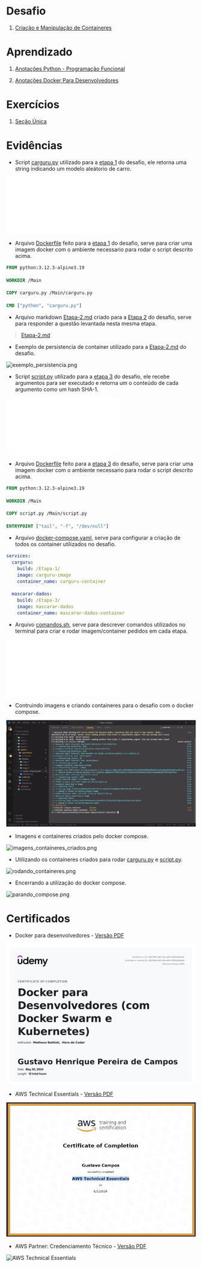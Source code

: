 # Desafio

1. [Criação e Manipulação de Containeres](Desafios/)

# Aprendizado

1. [Anotações Python - Programação Funcional](Aprendizado/Python%203%20-%20Programação%20Funcional.md)

2. [Anotações Docker Para Desenvolvedores](Aprendizado/Docker%20Para%20Desenvolvedores.md)

# Exercícios

1. [Seção Única](Exercícios/)

# Evidências

* Script [carguru.py](Desafios/Etapa-1/carguru.py) utilizado para a [etapa 1](Desafios/Etapa-1/) do desafio, ele retorna uma string indicando um modelo aleátorio de carro.

![carguru.py](Desafios/Etapa-1/carguru.py)

* Arquivo [Dockerfile](Desafios/Etapa-1/Dockerfile) feito para a [etapa 1](Desafios/Etapa-1/) do desafio, serve para criar uma imagem docker com o ambiente necessario para rodar o script descrito acima.

```Dockerfile
FROM python:3.12.3-alpine3.19

WORKDIR /Main

COPY carguru.py /Main/carguru.py

CMD ["python", "carguru.py"]
```

* Arquivo markdown [Etapa-2.md](Desafios/Etapa-2/Etapa-2.md) criado para a [Etapa 2](Desafios/Etapa-2/) do desafio, serve para responder a questão levantada nesta mesma etapa.

> [Etapa-2.md](Desafios/Etapa-2/Etapa-2.md)

* Exemplo de persistencia de container utilizado para a [Etapa-2.md](Desafios/Etapa-2/Etapa-2.md) do desafio.

![exemplo_persistencia.png](Evidências/exemplo_persistencia.png)

* Script [script.py](Desafios/Etapa-3/script.py) utilizado para a [etapa 3](Desafios/Etapa-3/) do desafio, ele recebe argumentos para ser executado e retorna um o conteúdo de cada argumento como um hash SHA-1.

![script.py](Desafios/Etapa-3/script.py)

* Arquivo [Dockerfile](Desafios/Etapa-3/Dockerfile) feito para a [etapa 3](Desafios/Etapa-3/) do desafio, serve para criar uma imagem docker com o ambiente necessario para rodar o script descrito acima.

```Dockerfile
FROM python:3.12.3-alpine3.19

WORKDIR /Main

COPY script.py /Main/script.py

ENTRYPOINT ["tail", "-f", "/dev/null"]
```

* Arquivo [docker-compose.yaml](./Desafios/docker-compose.yaml), serve para configurar a criação de todos os container utilizados no desafio.

```yaml
services:
  carguru:
    build: /Etapa-1/
    image: carguru-image
    container_name: carguru-container
  
  mascarar-dados:
    build: /Etapa-3/
    image: mascarar-dados
    container_name: mascarar-dados-container
```

* Arquivo [comandos.sh](Desafios/comandos.sh), serve para descrever comandos utilizados no terminal para criar e rodar imagem/container pedidos em cada etapa.

![comandos.sh](Desafios/comandos.sh)

* Contruindo imagens e criando containeres para o desafio com o docker compose.

![docker_compose.png](Evidências/docker_compose.png)

* Imagens e containeres criados pelo docker compose.

![imagens_containeres_criados.png](Evidências/imagens_containeres_criados.png)

* Utilizando os containeres criados para rodar [carguru.py](Desafios/Etapa-1/carguru.py) e [script.py](Desafios/Etapa-3/script.py).

![rodando_containeres.png](Evidências/rodando_containeres.png)

* Encerrando a utilização do docker compose.

![parando_compose.png](Evidências/parando_compose.png)

# Certificados

- Docker para desenvolvedores - [Versão PDF](Certificados/Docker%20para%20desenvolvedores.pdf)

![Docker para desenvolvedores](Certificados/Docker%20para%20desenvolvedores.jpg)

- AWS Technical Essentials - [Versão PDF](Certificados/AWS%20Technical%20Essentials.pdf)

![AWS Technical Essentials](Certificados/AWS%20Technical%20Essentials.png)

- AWS Partner: Credenciamento Técnico - [Versão PDF](Certificados/AWS%20Partner%20-%20Credenciamento%20técnico.pdf)

![AWS Technical Essentials](Certificados/AWS%20Partner%20-%20Credenciamento%20técnico.png)
